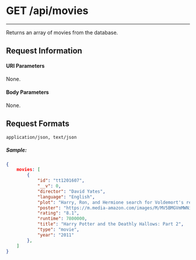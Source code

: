 # GET /api/movies
---

Returns an array of movies from the database.
## Request Information
#### URI Parameters

None.

#### Body Parameters

None.

## Request Formats
`application/json, text/json`
##### Sample:
```json
{
    movies: [
        {
            "id": "tt1201607",
            "__v": 0,
            "director": "David Yates",
            "language": "English",
            "plot": "Harry, Ron, and Hermione search for Voldemort's remaining Horcruxes in their effort to destroy the Dark Lord as the final battle rages on at Hogwarts.",
            "poster": "https://m.media-amazon.com/images/M/MV5BMGVmMWNiMDktYjQ0Mi00MWIxLTk0N2UtN2ZlYTdkN2IzNDNlXkEyXkFqcGdeQXVyODE5NzE3OTE@._V1_SX300.jpg",
            "rating": "8.1",
            "runtime": 7800000,
            "title": "Harry Potter and the Deathly Hallows: Part 2",
            "type": "movie",
            "year": "2011"
        },
    ]
}
```




